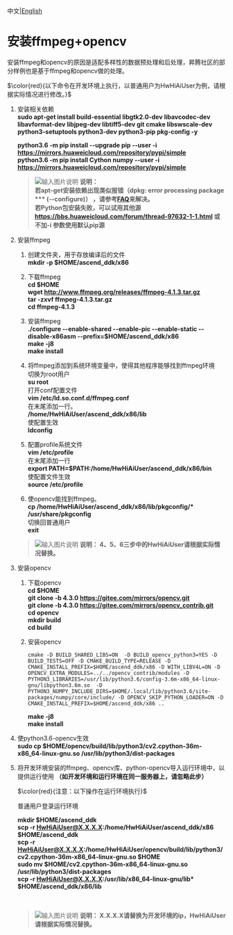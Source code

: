 中文|[English](README_300_EN.md)

# 安装ffmpeg+opencv<a name="ZH-CN_TOPIC_0228768065"></a>

安装ffmpeg和opencv的原因是适配多样性的数据预处理和后处理，昇腾社区的部分样例也是基于ffmpeg和opencv做的处理。

$\color{red}{以下命令在开发环境上执行，以普通用户为HwHiAiUser为例，请根据实际情况进行修改。}$  


1.  安装相关依赖  
    **sudo apt-get install build-essential libgtk2.0-dev libavcodec-dev libavformat-dev libjpeg-dev libtiff5-dev git cmake libswscale-dev python3-setuptools python3-dev python3-pip pkg-config -y** 
 
    **python3.6 -m pip install --upgrade pip --user -i https://mirrors.huaweicloud.com/repository/pypi/simple**  
    **python3.6 -m pip install Cython numpy --user -i https://mirrors.huaweicloud.com/repository/pypi/simple** 
   
    >![输入图片说明](https://images.gitee.com/uploads/images/2020/1130/162342_1d7d35d7_7401379.png "屏幕截图.png") **说明：**  
    >  **若apt-get安装依赖出现类似报错（dpkg: error processing package *** (--configure)） ，请参考[FAQ](https://bbs.huaweicloud.com/forum/thread-74123-1-1.html)来解决。**  
    >  **若Python包安装失败，可以试用其他源 https://bbs.huaweicloud.com/forum/thread-97632-1-1.html 或不加-i 参数使用默认pip源**
    
2.  安装ffmpeg  
    1. 创建文件夹，用于存放编译后的文件  
        **mkdir -p $HOME/ascend_ddk/x86**

    2. 下载ffmpeg  
        **cd $HOME**  
        **wget http://www.ffmpeg.org/releases/ffmpeg-4.1.3.tar.gz**  
        **tar -zxvf ffmpeg-4.1.3.tar.gz**  
        **cd ffmpeg-4.1.3**

    3. 安装ffmpeg   
        **./configure --enable-shared --enable-pic --enable-static --disable-x86asm  --prefix=\$HOME/ascend_ddk/x86**  
        **make -j8**    
        **make install** 

    4. 将ffmpeg添加到系统环境变量中，使得其他程序能够找到ffmpeg环境   
        切换为root用户  
        **su root**  
        打开conf配置文件  
        **vim /etc/ld.so.conf.d/ffmpeg.conf**  
        在末尾添加一行。  
        **/home/HwHiAiUser/ascend_ddk/x86/lib**  
        使配置生效  
        **ldconfig**   

    5. 配置profile系统文件   
        **vim /etc/profile**  
        在末尾添加一行   
        **export PATH=$PATH:/home/HwHiAiUser/ascend_ddk/x86/bin**  
        使配置文件生效    
        **source /etc/profile**  
    
    6. 使opencv能找到ffmpeg。  
        **cp /home/HwHiAiUser/ascend_ddk/x86/lib/pkgconfig/\* /usr/share/pkgconfig**  
       切换回普通用户  
        **exit**
    >![输入图片说明](https://images.gitee.com/uploads/images/2020/1130/162342_1d7d35d7_7401379.png "屏幕截图.png") **说明：
    4、5、6三步中的HwHiAiUser请根据实际情况替换。** 

3.  安装opencv 
    1.  下载opencv  
        **cd \$HOME**    
        **git clone -b 4.3.0 https://gitee.com/mirrors/opencv.git**  
        **git clone -b 4.3.0 https://gitee.com/mirrors/opencv_contrib.git**   
        **cd opencv**  
        **mkdir build**  
        **cd build**  

    2.  安装opencv  
        ```
        cmake -D BUILD_SHARED_LIBS=ON  -D BUILD_opencv_python3=YES -D BUILD_TESTS=OFF -D CMAKE_BUILD_TYPE=RELEASE -D  CMAKE_INSTALL_PREFIX=$HOME/ascend_ddk/x86 -D WITH_LIBV4L=ON -D OPENCV_EXTRA_MODULES=../../opencv_contrib/modules -D PYTHON3_LIBRARIES=/usr/lib/python3.6/config-3.6m-x86_64-linux-gnu/libpython3.6m.so  -D PYTHON3_NUMPY_INCLUDE_DIRS=$HOME/.local/lib/python3.6/site-packages/numpy/core/include/ -D OPENCV_SKIP_PYTHON_LOADER=ON -D CMAKE_INSTALL_PREFIX=$HOME/ascend_ddk/x86 ..
        ```   
        **make -j8**  
        **make install**  

 
4.   使python3.6-opencv生效  
      **sudo cp \$HOME/opencv/build/lib/python3/cv2.cpython-36m-x86_64-linux-gnu.so /usr/lib/python3/dist-packages**    
 

5.  将开发环境安装的ffmpeg、opencv库、python-opencv导入运行环境中，以提供运行使用  **（如开发环境和运行环境在同一服务器上，请忽略此步）**    
   
    $\color{red}{注意：以下操作在运行环境执行}$ 
  
    普通用户登录运行环境 
     
     **mkdir \$HOME/ascend_ddk**   
     **scp -r HwHiAiUser@X.X.X.X:/home/HwHiAiUser/ascend_ddk/x86 \$HOME/ascend_ddk**  
     **scp -r HwHiAiUser@X.X.X.X:/home/HwHiAiUser/opencv/build/lib/python3/cv2.cpython-36m-x86_64-linux-gnu.so \$HOME**  
     **sudo mv \$HOME/cv2.cpython-36m-x86_64-linux-gnu.so /usr/lib/python3/dist-packages**  
     **scp -r HwHiAiUser@X.X.X.X:/usr/lib/x86_64-linux-gnu/lib\* \$HOME/ascend_ddk/x86/lib**  
    <br/> </br> 
 
    >![输入图片说明](https://images.gitee.com/uploads/images/2020/1130/162342_1d7d35d7_7401379.png "屏幕截图.png") **说明：
    X.X.X.X请替换为开发环境的ip，HwHiAiUser请根据实际情况替换。** 